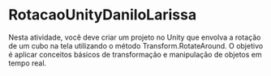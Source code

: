 # RotacaoUnityDaniloLarissa
Nesta atividade, você deve criar um projeto no Unity que envolva a rotação de um cubo na tela utilizando o método Transform.RotateAround. O objetivo é aplicar conceitos básicos de transformação e manipulação de objetos em tempo real.

